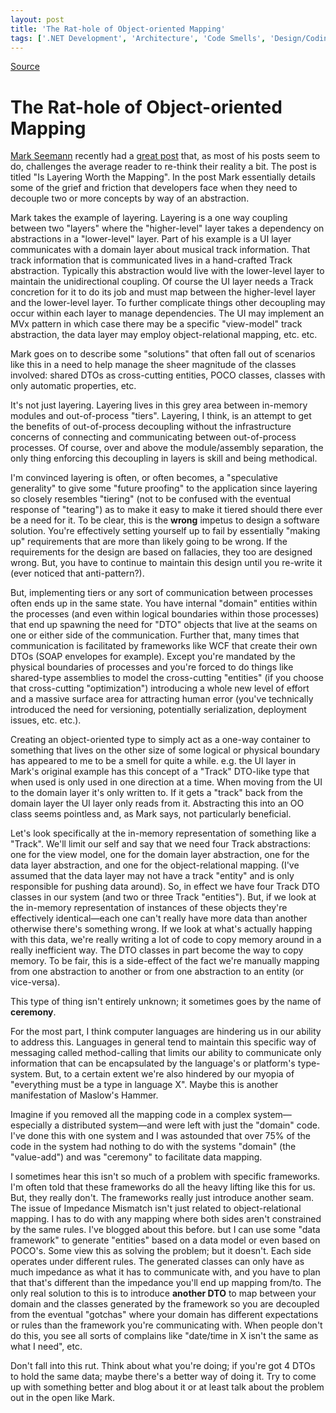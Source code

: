 ```yaml
---
layout: post
title: 'The Rat-hole of Object-oriented Mapping'
tags: ['.NET Development', 'Architecture', 'Code Smells', 'Design/Coding Guidance', 'Patterns', 'Pontification', 'Software Development', 'Software Development Guidance', 'msmvps', 'February 2012']
---
```

[Source](http://blogs.msmvps.com/peterritchie/2012/02/10/the-rat-hole-of-object-oriented-mapping/ "Permalink to The Rat-hole of Object-oriented Mapping")

# The Rat-hole of Object-oriented Mapping

[Mark Seemann][1] recently had a [great post][2] that, as most of his posts seem to do, challenges the average reader to re-think their reality a bit. The post is titled "Is Layering Worth the Mapping". In the post Mark essentially details some of the grief and friction that developers face when they need to decouple two or more concepts by way of an abstraction.

Mark takes the example of layering. Layering is a one way coupling between two "layers" where the "higher-level" layer takes a dependency on abstractions in a "lower-level" layer. Part of his example is a UI layer communicates with a domain layer about musical track information. That track information that is communicated lives in a hand-crafted Track abstraction. Typically this abstraction would live with the lower-level layer to maintain the unidirectional coupling. Of course the UI layer needs a Track concretion for it to do its job and must map between the higher-level layer and the lower-level layer. To further complicate things other decoupling may occur within each layer to manage dependencies. The UI may implement an MVx pattern in which case there may be a specific "view-model" track abstraction, the data layer may employ object-relational mapping, etc. etc.

Mark goes on to describe some "solutions" that often fall out of scenarios like this in a need to help manage the sheer magnitude of the classes involved: shared DTOs as cross-cutting entities, POCO classes, classes with only automatic properties, etc.

It's not just layering. Layering lives in this grey area between in-memory modules and out-of-process "tiers". Layering, I think, is an attempt to get the benefits of out-of-process decoupling without the infrastructure concerns of connecting and communicating between out-of-process processes. Of course, over and above the module/assembly separation, the only thing enforcing this decoupling in layers is skill and being methodical.

I'm convinced layering is often, or often becomes, a "speculative generality" to give some "future proofing" to the application since layering so closely resembles "tiering" (not to be confused with the eventual response of "tearing") as to make it easy to make it tiered should there ever be a need for it. To be clear, this is the **wrong** impetus to design a software solution. You're effectively setting yourself up to fail by essentially "making up" requirements that are more than likely going to be wrong. If the requirements for the design are based on fallacies, they too are designed wrong. But, you have to continue to maintain this design until you re-write it (ever noticed that anti-pattern?).

But, implementing tiers or any sort of communication between processes often ends up in the same state. You have internal "domain" entities within the processes (and even within logical boundaries within those processes) that end up spawning the need for "DTO" objects that live at the seams on one or either side of the communication. Further that, many times that communication is facilitated by frameworks like WCF that create their own DTOs (SOAP envelopes for example). Except you're mandated by the physical boundaries of processes and you're forced to do things like shared-type assemblies to model the cross-cutting "entities" (if you choose that cross-cutting "optimization") introducing a whole new level of effort and a massive surface area for attracting human error (you've technically introduced the need for versioning, potentially serialization, deployment issues, etc. etc.).

Creating an object-oriented type to simply act as a one-way container to something that lives on the other size of some logical or physical boundary has appeared to me to be a smell for quite a while. e.g. the UI layer in Mark's original example has this concept of a "Track" DTO-like type that when used is only used in one direction at a time. When moving from the UI to the domain layer it's only written to. If it gets a "track" back from the domain layer the UI layer only reads from it. Abstracting this into an OO class seems pointless and, as Mark says, not particularly beneficial.

Let's look specifically at the in-memory representation of something like a "Track". We'll limit our self and say that we need four Track abstractions: one for the view model, one for the domain layer abstraction, one for the data layer abstraction, and one for the object-relational mapping. (I've assumed that the data layer may not have a track "entity" and is only responsible for pushing data around). So, in effect we have four Track DTO classes in our system (and two or three Track "entities"). But, if we look at the in-memory representation of instances of these objects they're effectively identical—each one can't really have more data than another otherwise there's something wrong. If we look at what's actually happing with this data, we're really writing a lot of code to copy memory around in a really inefficient way. The DTO classes in part become the way to copy memory. To be fair, this is a side-effect of the fact we're manually mapping from one abstraction to another or from one abstraction to an entity (or vice-versa).

This type of thing isn't entirely unknown; it sometimes goes by the name of **ceremony**.

For the most part, I think computer languages are hindering us in our ability to address this. Languages in general tend to maintain this specific way of messaging called method-calling that limits our ability to communicate only information that can be encapsulated by the language's or platform's type-system. But, to a certain extent we're also hindered by our myopia of "everything must be a type in language X". Maybe this is another manifestation of Maslow's Hammer.

Imagine if you removed all the mapping code in a complex system—especially a distributed system—and were left with just the "domain" code. I've done this with one system and I was astounded that over 75% of the code in the system had nothing to do with the systems "domain" (the "value-add") and was "ceremony" to facilitate data mapping.

I sometimes hear this isn't so much of a problem with specific frameworks. I'm often told that these frameworks do all the heavy lifting like this for us. But, they really don't. The frameworks really just introduce another seam. The issue of Impedance Mismatch isn't just related to object-relational mapping. I has to do with any mapping where both sides aren't constrained by the same rules. I've blogged about this before. but I can use some "data framework" to generate "entities" based on a data model or even based on POCO's. Some view this as solving the problem; but it doesn't. Each side operates under different rules. The generated classes can only have as much impedance as what it has to communicate with, and you have to plan that that's different than the impedance you'll end up mapping from/to. The only real solution to this is to introduce **another DTO** to map between your domain and the classes generated by the framework so you are decoupled from the eventual "gotchas" where your domain has different expectations or rules than the framework you're communicating with. When people don't do this, you see all sorts of complains like "date/time in X isn't the same as what I need", etc.

Don't fall into this rut. Think about what you're doing; if you're got 4 DTOs to hold the same data; maybe there's a better way of doing it. Try to come up with something better and blog about it or at least talk about the problem out in the open like Mark.

[1]: http://bit.ly/waD5m6
[2]: http://bit.ly/xHRYMz


